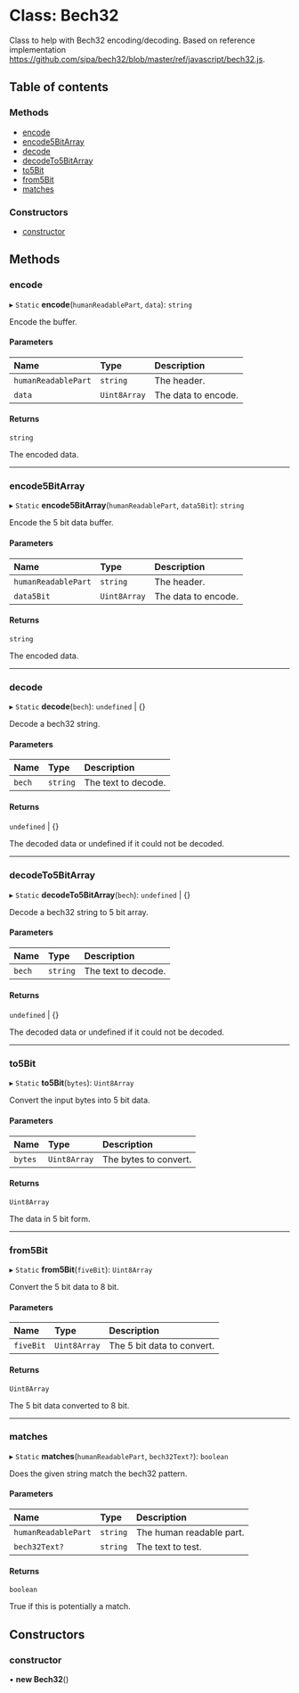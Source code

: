 # Class: Bech32

Class to help with Bech32 encoding/decoding.
Based on reference implementation https://github.com/sipa/bech32/blob/master/ref/javascript/bech32.js.

## Table of contents

### Methods

- [encode](Bech32.md#encode)
- [encode5BitArray](Bech32.md#encode5bitarray)
- [decode](Bech32.md#decode)
- [decodeTo5BitArray](Bech32.md#decodeto5bitarray)
- [to5Bit](Bech32.md#to5bit)
- [from5Bit](Bech32.md#from5bit)
- [matches](Bech32.md#matches)

### Constructors

- [constructor](Bech32.md#constructor)

## Methods

### encode

▸ `Static` **encode**(`humanReadablePart`, `data`): `string`

Encode the buffer.

#### Parameters

| Name | Type | Description |
| :------ | :------ | :------ |
| `humanReadablePart` | `string` | The header. |
| `data` | `Uint8Array` | The data to encode. |

#### Returns

`string`

The encoded data.

___

### encode5BitArray

▸ `Static` **encode5BitArray**(`humanReadablePart`, `data5Bit`): `string`

Encode the 5 bit data buffer.

#### Parameters

| Name | Type | Description |
| :------ | :------ | :------ |
| `humanReadablePart` | `string` | The header. |
| `data5Bit` | `Uint8Array` | The data to encode. |

#### Returns

`string`

The encoded data.

___

### decode

▸ `Static` **decode**(`bech`): `undefined` \| {}

Decode a bech32 string.

#### Parameters

| Name | Type | Description |
| :------ | :------ | :------ |
| `bech` | `string` | The text to decode. |

#### Returns

`undefined` \| {}

The decoded data or undefined if it could not be decoded.

___

### decodeTo5BitArray

▸ `Static` **decodeTo5BitArray**(`bech`): `undefined` \| {}

Decode a bech32 string to 5 bit array.

#### Parameters

| Name | Type | Description |
| :------ | :------ | :------ |
| `bech` | `string` | The text to decode. |

#### Returns

`undefined` \| {}

The decoded data or undefined if it could not be decoded.

___

### to5Bit

▸ `Static` **to5Bit**(`bytes`): `Uint8Array`

Convert the input bytes into 5 bit data.

#### Parameters

| Name | Type | Description |
| :------ | :------ | :------ |
| `bytes` | `Uint8Array` | The bytes to convert. |

#### Returns

`Uint8Array`

The data in 5 bit form.

___

### from5Bit

▸ `Static` **from5Bit**(`fiveBit`): `Uint8Array`

Convert the 5 bit data to 8 bit.

#### Parameters

| Name | Type | Description |
| :------ | :------ | :------ |
| `fiveBit` | `Uint8Array` | The 5 bit data to convert. |

#### Returns

`Uint8Array`

The 5 bit data converted to 8 bit.

___

### matches

▸ `Static` **matches**(`humanReadablePart`, `bech32Text?`): `boolean`

Does the given string match the bech32 pattern.

#### Parameters

| Name | Type | Description |
| :------ | :------ | :------ |
| `humanReadablePart` | `string` | The human readable part. |
| `bech32Text?` | `string` | The text to test. |

#### Returns

`boolean`

True if this is potentially a match.

## Constructors

### constructor

• **new Bech32**()
